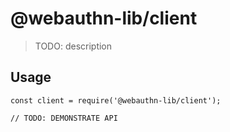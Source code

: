 # @webauthn-lib/client

> TODO: description

## Usage

```
const client = require('@webauthn-lib/client');

// TODO: DEMONSTRATE API
```
